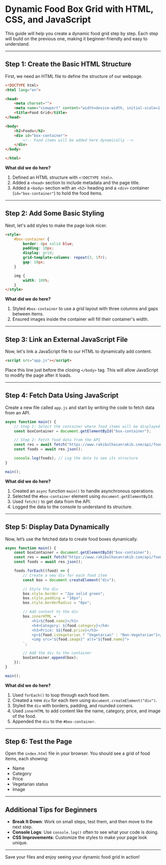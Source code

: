 ﻿# Dynamic Food Box Grid with HTML, CSS, and JavaScript

This guide will help you create a dynamic food grid step by step. Each step will build on the previous one, making it beginner-friendly and easy to understand.

---

## Step 1: Create the Basic HTML Structure

First, we need an HTML file to define the structure of our webpage.

```html
<!DOCTYPE html>
<html lang="en">

<head>
    <meta charset="">
    <meta name="viewport" content="width=device-width, initial-scale=1.0">
    <title>Food Grid</title>
</head>

<body>
    <h2>Foods</h2>
    <div id="box-container">
        <!-- Food items will be added here dynamically -->
    </div>
</body>

</html>
```

**What did we do here?**
1. Defined an HTML structure with `<!DOCTYPE html>`.
2. Added a `<head>` section to include metadata and the page title.
3. Added a `<body>` section with an `<h2>` heading and a `<div>` container (`id="box-container"`) to hold the food items.

---

## Step 2: Add Some Basic Styling

Next, let's add styles to make the page look nicer.

```html
<style>
    #box-container {
        border: 4px solid blue;
        padding: 10px;
        display: grid;
        grid-template-columns: repeat(3, 1fr);
        gap: 10px;
    }

    img {
        width: 100%;
    }
</style>
```

**What did we do here?**
1. Styled `#box-container` to use a grid layout with three columns and gaps between items.
2. Ensured images inside the container will fill their container's width.

---

## Step 3: Link an External JavaScript File

Now, let's link a JavaScript file to our HTML to dynamically add content.

```html
<script src="app.js"></script>
```

Place this line just before the closing `</body>` tag. This will allow JavaScript to modify the page after it loads.

---

## Step 4: Fetch Data Using JavaScript

Create a new file called `app.js` and start by writing the code to fetch data from an API.

```javascript
async function main() {
    // Step 1: Select the container where food items will be displayed
    const boxContainer = document.getElementById("box-container");

    // Step 2: Fetch food data from the API
    const res = await fetch("https://www.rakibulhasanrakib.com/api/foods");
    const foods = await res.json();

    console.log(foods); // Log the data to see its structure
}

main();
```

**What did we do here?**
1. Created an `async` function `main()` to handle asynchronous operations.
2. Selected the `#box-container` element using `document.getElementById`.
3. Used `fetch()` to get data from the API.
4. Logged the data to the console to understand its structure.

---

## Step 5: Display Data Dynamically

Now, let’s use the fetched data to create food boxes dynamically.

```javascript
async function main() {
    const boxContainer = document.getElementById("box-container");
    const res = await fetch("https://www.rakibulhasanrakib.com/api/foods");
    const foods = await res.json();

    foods.forEach((food) => {
        // Create a new div for each food item
        const box = document.createElement("div");

        // Style the div
        box.style.border = "2px solid green";
        box.style.padding = "10px";
        box.style.borderRadius = "8px";

        // Add content to the div
        box.innerHTML = `
            <h1>${food.name}</h1>
            <h4>Category: ${food.category}</h4>
            <h3>Price: $${food.price}</h3>
            <p>${food.isVegetarian ? "Vegetarian" : "Non-Vegetarian"}</p>
            <img src="${food.image}" alt="${food.name}">
        `;

        // Add the div to the container
        boxContainer.append(box);
    });
}

main();
```

**What did we do here?**
1. Used `forEach()` to loop through each food item.
2. Created a new `div` for each item using `document.createElement("div")`.
3. Styled the `div` with borders, padding, and rounded corners.
4. Used `innerHTML` to add content like the name, category, price, and image of the food.
5. Appended the `div` to the `#box-container`.

---

## Step 6: Test the Page

Open the `index.html` file in your browser. You should see a grid of food items, each showing:
- Name
- Category
- Price
- Vegetarian status
- Image

---

## Additional Tips for Beginners

- **Break It Down**: Work on small steps, test them, and then move to the next step.
- **Console Logs**: Use `console.log()` often to see what your code is doing.
- **CSS Improvements**: Customize the styles to make your page look unique.

---

Save your files and enjoy seeing your dynamic food grid in action!
